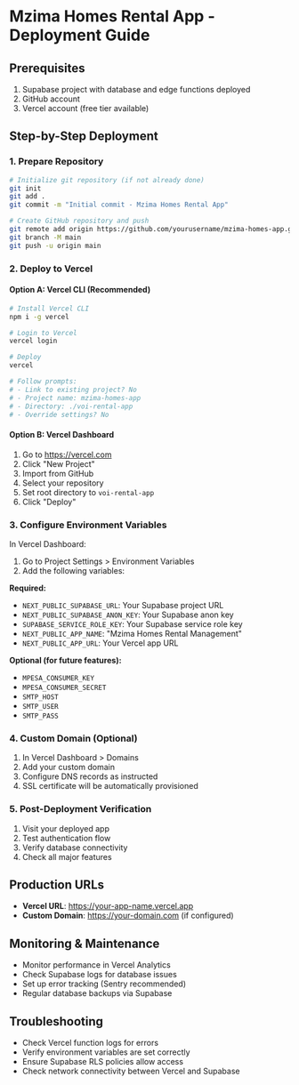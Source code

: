 # Mzima Homes Rental App - Deployment Guide

## Prerequisites

1. Supabase project with database and edge functions deployed
2. GitHub account
3. Vercel account (free tier available)

## Step-by-Step Deployment

### 1. Prepare Repository

```bash
# Initialize git repository (if not already done)
git init
git add .
git commit -m "Initial commit - Mzima Homes Rental App"

# Create GitHub repository and push
git remote add origin https://github.com/yourusername/mzima-homes-app.git
git branch -M main
git push -u origin main
```

### 2. Deploy to Vercel

#### Option A: Vercel CLI (Recommended)

```bash
# Install Vercel CLI
npm i -g vercel

# Login to Vercel
vercel login

# Deploy
vercel

# Follow prompts:
# - Link to existing project? No
# - Project name: mzima-homes-app
# - Directory: ./voi-rental-app
# - Override settings? No
```

#### Option B: Vercel Dashboard

1. Go to https://vercel.com
2. Click "New Project"
3. Import from GitHub
4. Select your repository
5. Set root directory to `voi-rental-app`
6. Click "Deploy"

### 3. Configure Environment Variables

In Vercel Dashboard:

1. Go to Project Settings > Environment Variables
2. Add the following variables:

**Required:**

- `NEXT_PUBLIC_SUPABASE_URL`: Your Supabase project URL
- `NEXT_PUBLIC_SUPABASE_ANON_KEY`: Your Supabase anon key
- `SUPABASE_SERVICE_ROLE_KEY`: Your Supabase service role key
- `NEXT_PUBLIC_APP_NAME`: "Mzima Homes Rental Management"
- `NEXT_PUBLIC_APP_URL`: Your Vercel app URL

**Optional (for future features):**

- `MPESA_CONSUMER_KEY`
- `MPESA_CONSUMER_SECRET`
- `SMTP_HOST`
- `SMTP_USER`
- `SMTP_PASS`

### 4. Custom Domain (Optional)

1. In Vercel Dashboard > Domains
2. Add your custom domain
3. Configure DNS records as instructed
4. SSL certificate will be automatically provisioned

### 5. Post-Deployment Verification

1. Visit your deployed app
2. Test authentication flow
3. Verify database connectivity
4. Check all major features

## Production URLs

- **Vercel URL**: https://your-app-name.vercel.app
- **Custom Domain**: https://your-domain.com (if configured)

## Monitoring & Maintenance

- Monitor performance in Vercel Analytics
- Check Supabase logs for database issues
- Set up error tracking (Sentry recommended)
- Regular database backups via Supabase

## Troubleshooting

- Check Vercel function logs for errors
- Verify environment variables are set correctly
- Ensure Supabase RLS policies allow access
- Check network connectivity between Vercel and Supabase
